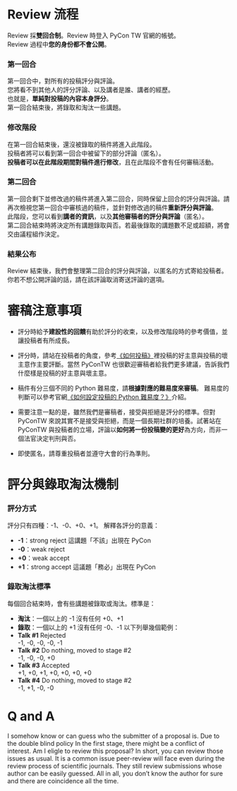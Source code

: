 # Review 流程
Review 採**雙回合制**。Review 時登入 PyCon TW 官網的帳號。  
Review 過程中**您的身份都不會公開**。

### 第一回合
第一回合中，對所有的投稿評分與評論。  
您將看不到其他人的評分評論、以及講者是誰、講者的經歷。  
也就是，**單純對投稿的內容本身評分**。  
第一回合結束後，將錄取和淘汰一些講題。

### 修改階段
在第一回合結束後，還沒被錄取的稿件將進入此階段。  
投稿者將可以看到第一回合中被留下的部分評論（匿名）。  
**投稿者可以在此階段期間對稿件進行修改**，且在此階段不會有任何審稿活動。

### 第二回合
第一回合剩下並修改過的稿件將進入第二回合，同時保留上回合的評分與評論。請再次檢視您第一回合中審核過的稿件，並針對修改過的稿件**重新評分與評論**。  
此階段，您可以看到**講者的資訊**，以及**其他審稿者的評分與評論**（匿名）。  
第二回合結束時將決定所有講題錄取與否。若最後錄取的講題數不足或超額，將會交由議程組作決定。

### 結果公布
Review 結束後，我們會整理第二回合的評分與評論，以匿名的方式寄給投稿者。你若不想公開評論的話，請在該評論取消寄送評論的選項。

# 審稿注意事項

+ 評分時給予**建設性的回饋**有助於評分的收束，以及修改階段時的參考價值，並讓投稿者有所成長。

+ 評分時，請站在投稿者的角度，參考[《如何投稿》](https://tw.pycon.org/2016/zh-hant/speaking/talk/)裡投稿的好主意與投稿的壞主意作主要評斷。當然 PyConTW 也很歡迎審稿者給我們更多建議，告訴我們什麼樣是投稿的好主意與壞主意。
+ 稿件有分三個不同的 Python 難易度，請**根據對應的難易度來審稿**。
難易度的判斷可以參考官網[《如何設定投稿的 Python 難易度？》](https://tw.pycon.org/2016/zh-hant/speaking/talk/#)介紹。
+ 需要注意一點的是，雖然我們是審稿者，接受與拒絕是評分的標準。但對 PyConTW 來說其實不是接受與拒絕，而是一個長期社群的培養。試著站在 PyConTW 與投稿者的立場，評論以**如何將一份投稿變的更好**為方向，而非一個法官決定判刑與否。
+ 即使匿名，請尊重投稿者並遵守大會的行為準則。

# 評分與錄取淘汰機制
### 評分方式
評分只有四種：-1、-0、+0、+1。
解釋各評分的意義：
* **-1**：strong reject    這講題「不該」出現在 PyCon
* **-0**：weak reject
* **+0**：weak accept
* **+1**：strong accept    這議題「務必」出現在 PyCon

### 錄取淘汰標準
每個回合結束時，會有些講題被錄取或淘汰。標準是：
* **淘汰**：一個以上的 -1 沒有任何 +0、+1
* **錄取**：一個以上的 +1 沒有任何 -0、-1
以下列舉幾個範例：
* **Talk #1** Rejected  
  -1, -0, -0, -0, -1
* **Talk #2** Do nothing, moved to stage #2  
  -1, -0, -0, +0
* **Talk #3** Accepted  
  +1, +0, +1, +0, +0, +0, +0
* **Talk #4** Do nothing, moved to stage #2  
  -1, +1, -0, -0


# Q and A
I somehow know or can guess who the submitter of a proposal is. Due to the double blind policy In the first stage, there might be a conflict of interest. Am I eligle to review this proposal? 
In short, you can review those issues as usual. It is a common issue peer-review will face even during the review process of scientific journals. They still review submissions whose author can be easily guessed. All in all, you don’t know the author for sure and there are coincidence all the time.